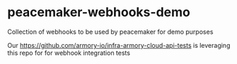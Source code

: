 # peacemaker-webhooks-demo
Collection of webhooks to be used by peacemaker for demo purposes

Our https://github.com/armory-io/infra-armory-cloud-api-tests is leveraging this repo for for webhook integration tests
